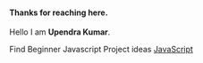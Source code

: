 #### Thanks for reaching here.

Hello I am <strong>Upendra Kumar</strong>. 

Find Beginner Javascript Project ideas [JavaScript](https://javascipt-projects.netlify.app/)


<!---
Kr-Upendra/Kr-Upendra is a ✨ special ✨ repository because its `README.md` (this file) appears on your GitHub profile.
You can click the Preview link to take a look at your changes.
--->
